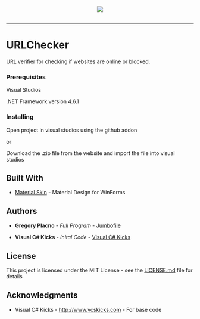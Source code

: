 <div align="center">
  <img src="https://i.imgur.com/UlikdQbm.png"><br><br>
</div>

-----------------

# URLChecker

URL verifier for checking if websites are online or blocked.

### Prerequisites

Visual Studios

.NET Framework version 4.6.1

### Installing

Open project in visual studios using the github addon 

or

Download the .zip file from the website and import the file into visual studios

## Built With

* [Material Skin](https://github.com/IgnaceMaes/MaterialSkin) - Material Design for WinForms

## Authors

* **Gregory Placno** - *Full Program* - [Jumbofile](https://github.com/Jumbofile)

* **Visual C# Kicks** - *Inital Code* - [Visual C# Kicks](http://www.vcskicks.com)

## License

This project is licensed under the MIT License - see the [LICENSE.md](LICENSE.md) file for details

## Acknowledgments

* Visual C# Kicks - http://www.vcskicks.com - For base code

